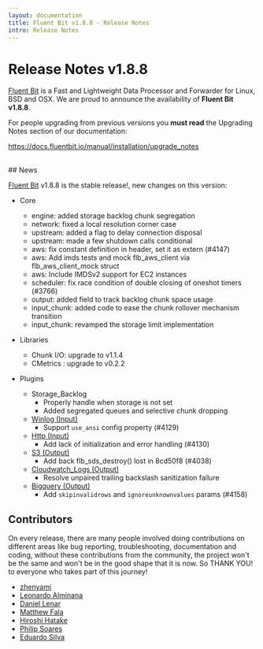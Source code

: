 ```yaml
---
layout: documentation
title: Fluent Bit v1.8.8 - Release Notes
intro: Release Notes
---
```


# Release Notes v1.8.8

[Fluent Bit](http://fluentbit.io) is a Fast and Lightweight Data Processor and Forwarder for Linux, BSD and OSX. We are proud to announce the availability of __Fluent Bit v1.8.8__.

For people upgrading from previous versions you __must read__ the Upgrading Notes section of our documentation:

https://docs.fluentbit.io/manual/installation/upgrade_notes

<br>
## News

[Fluent Bit](https://fluentbit.io) v1.8.8 is the stable release!, new changes on this version:

 - Core
   - engine: added storage backlog chunk segregation
   - network: fixed a local resolution corner case
   - upstream: added a flag to delay connection disposal
   - upstream: made a few shutdown calls conditional
   - aws: fix constant definition in header, set it as extern (#4147)
   - aws: Add imds tests and mock flb_aws_client via flb_aws_client_mock struct
   - aws: Include IMDSv2 support for EC2 instances
   - scheduler: fix race condition of double closing of oneshot timers (#3766)
   - output: added field to track backlog chunk space usage
   - input_chunk: added code to ease the chunk rollover mechanism transition
   - input_chunk: revamped the storage limit implementation

 - Libraries
   - Chunk I/O: upgrade to v1.1.4
   - CMetrics : upgrade to v0.2.2

- Plugins
   - Storage_Backlog
      - Properly handle when storage is not set
      - Added segregated queues and selective chunk dropping
   - [Winlog (Input)](https://docs.fluentbit.io/manual/pipeline/inputs/winlog/)
      - Support `use_ansi` config property (#4129)
   - [Http (Input)](https://docs.fluentbit.io/manual/pipeline/inputs/http/)
      - Add lack of initialization and error handling (#4130)
   - [S3 (Output)](https://docs.fluentbit.io/manual/pipeline/outputs/s3/)
      - Add back flb_sds_destroy() lost in 8cd50f8 (#4038)
   - [Cloudwatch_Logs (Output)](https://docs.fluentbit.io/manual/pipeline/outputs/cloudwatch_logs/)
      - Resolve unpaired trailing backslash sanitization failure
   - [Bigquery (Output)](https://docs.fluentbit.io/manual/pipeline/outputs/bigquery/)
      - Add `skipinvalidrows` and `ignoreunknownvalues` params (#4158)

## Contributors

On every release, there are many people involved doing contributions on different areas like bug reporting, troubleshooting, documentation and coding, without these contributions from the community, the project won't be the same and won't be in the good shape that it is now. So THANK YOU! to everyone who takes part of this journey!


- [zhenyami](https://github.com/zhenyami)
- [Leonardo Alminana](https://github.com/leonardo-albertovich)
- [Daniel Lenar](https://github.com/danlenar)
- [Matthew Fala](https://github.com/matthewfala)
- [Hiroshi Hatake](https://github.com/cosmo0920)
- [Philip Soares](https://github.com/psoaresgit)
- [Eduardo Silva](https://github.com/edsiper)
